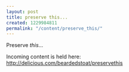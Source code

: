 ```yaml
---
layout: post
title: preserve this...
created: 1229984811
permalink: "/content/preserve_this/"
---
```

Preserve _this_...

Incoming content is held here: <http://delicious.com/beardedstoat/preservethis>

